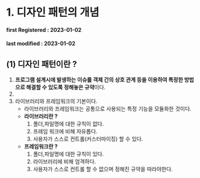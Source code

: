 # 1. 디자인 패턴의 개념

#### **first Registered : 2023-01-02**

#### last modified : **2023-01-02**

## (1) 디자인 패턴이란 ?

1. **프로그램 설계시에 발생하는 이슈를 객체 간의 상호 관계 등을 이용하여 특정한 방법으로 해결할 수 있도록 정해놓은 규약**이다.
2.
3. 라이브러리와 프레임워크의 기본이다.
   * 라이브러리와 프레임워크는 공통으로 사용되는 특정 기능을 모듈화한 것이다.
   * **라이브러리란 ?**
     1. 폴더,파일명에 대한 규칙이 없다.
     2. 프레임 워크에 비해 자유롭다.
     3. 사용자가 스스로 컨트롤(커스터마이징) 할 수 있다.
   * **프레임워크란 ?**
     1. 폴더,파일명에 대한 규칙이 있다.
     2. 라이브러리에 비해 엄격하다.
     3. 사용자가 스스로 컨트롤 할 수 없으며 정해진 규약을 따라야한다.
